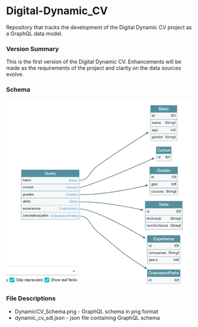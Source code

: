 # Digital-Dynamic_CV

Repository that tracks the development of the Digital Dynamic CV project as a GraphQL data model.

### Version Summary
This is the first version of the Digital Dynamic CV. Enhancements will be made as the requirements of the project and clarity on the data sources evolve.

### Schema
![schema](DynamicCV_Schema.png)

### File Descriptions
- DynamicCV_Schema.png - GraphQL schema in png format
- dynamic_cv_sdl.json - json file containing GraphQL schema
